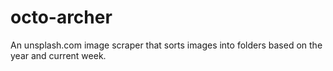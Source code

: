 octo-archer
===========

An unsplash.com image scraper that sorts images into folders based on the year and current week.
